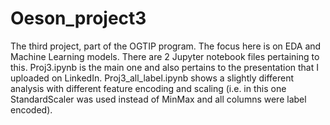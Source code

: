 # Oeson_project3
The third project, part of the OGTIP program. The focus here is on EDA and Machine Learning models.
There are 2 Jupyter notebook files pertaining to this. Proj3.ipynb is the main one and also pertains to the presentation that I uploaded on LinkedIn.
Proj3_all_label.ipynb shows a slightly different analysis with different feature encoding and scaling (i.e. in this one StandardScaler was used instead of MinMax and all columns were label encoded).
